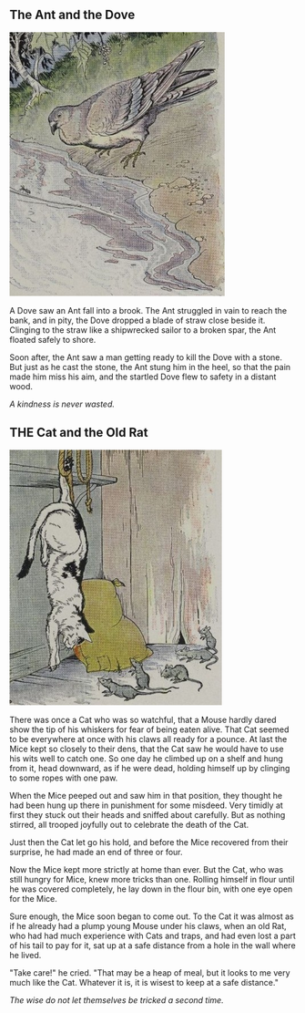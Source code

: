 ## The Ant and the Dove

![The fox and the Panda](img/ant-and-dove.jpg)

A Dove saw an Ant fall into a brook. The Ant struggled in vain to reach the bank, and in pity, the Dove dropped a blade of straw close beside it. Clinging to the straw like a shipwrecked sailor to a broken spar, the Ant floated safely to shore.

Soon after, the Ant saw a man getting ready to kill the Dove with a stone. But just as he cast the stone, the Ant stung him in the heel, so that the pain made him miss his aim, and the startled Dove flew to safety in a distant wood.

*A kindness is never wasted.*

## THE Cat and the Old Rat

![The fox and the Panda](img/cat-and-old-rat.jpg)

There was once a Cat who was so watchful, that a Mouse hardly dared show the tip of his whiskers for fear of being eaten alive. That Cat seemed to be everywhere at once with his claws all ready for a pounce. At last the Mice kept so closely to their dens, that the Cat saw he would have to use his wits well to catch one. So one day he climbed up on a shelf and hung from it, head downward, as if he were dead, holding himself up by clinging to some ropes with one paw.

When the Mice peeped out and saw him in that position, they thought he had been hung up there in punishment for some misdeed. Very timidly at first they stuck out their heads and sniffed about carefully. But as nothing stirred, all trooped joyfully out to celebrate the death of the Cat.

Just then the Cat let go his hold, and before the Mice recovered from their surprise, he had made an end of three or four.

Now the Mice kept more strictly at home than ever. But the Cat, who was still hungry for Mice, knew more tricks than one. Rolling himself in flour until he was covered completely, he lay down in the flour bin, with one eye open for the Mice.

Sure enough, the Mice soon began to come out. To the Cat it was almost as if he already had a plump young Mouse under his claws, when an old Rat, who had had much experience with Cats and traps, and had even lost a part of his tail to pay for it, sat up at a safe distance from a hole in the wall where he lived.

"Take care!" he cried. "That may be a heap of meal, but it looks to me very much like the Cat. Whatever it is, it is wisest to keep at a safe distance."

*The wise do not let themselves be tricked a second time.*
